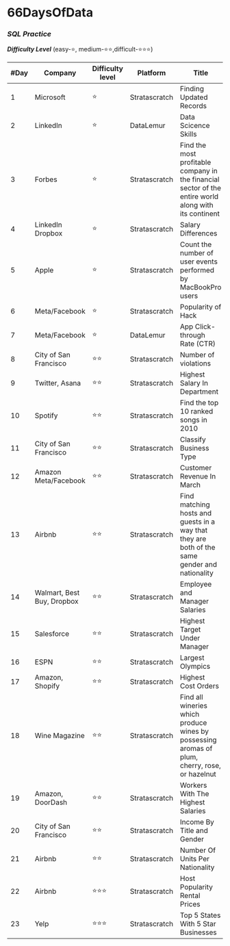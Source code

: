 # 66DaysOfData

### *SQL Practice*

***Difficulty Level***  (easy-⭐, medium-⭐⭐,difficult-⭐⭐⭐)

| #Day | Company | Difficulty level  | Platform | Title | Solution |
| ---- | ------- | ---------------- | -------- | ----- | -------- |
| 1 | Microsoft | ⭐ | Stratascratch | Finding Updated Records | [📄 Solution](https://github.com/madhuri-15/66DaysOfData/tree/main/%2301) |
| 2 | LinkedIn | ⭐ | DataLemur | Data Scicence Skills | [📄 Solution](https://github.com/madhuri-15/66DaysOfData/tree/main/%2302) |
| 3 | Forbes | ⭐ | Stratascratch | Find the most profitable company in the financial sector of the entire world along with its continent |[📄 Solution](https://github.com/madhuri-15/66DaysOfData/tree/main/%2303)|
| 4 | LinkedIn Dropbox | ⭐ | Stratascratch | Salary Differences |[📄 Solution](https://github.com/madhuri-15/66DaysOfData/tree/main/%2304)|
| 5 | Apple | ⭐ | Stratascratch | Count the number of user events performed by MacBookPro users |[📄 Solution](https://github.com/madhuri-15/66DaysOfData/tree/main/%2305)|
| 6 | Meta/Facebook | ⭐ | Stratascratch | Popularity of Hack |[📄 Solution](https://github.com/madhuri-15/66DaysOfData/tree/main/%2306)|
| 7 | Meta/Facebook | ⭐ | DataLemur | App Click-through Rate (CTR) |[📄 Solution](https://github.com/madhuri-15/66DaysOfData/tree/main/%2307)|
| 8 | City of San Francisco | ⭐⭐ | Stratascratch | Number of violations |[📄 Solution](https://github.com/madhuri-15/66DaysOfData/tree/main/%2308)|
| 9 | Twitter, Asana | ⭐⭐ | Stratascratch | Highest Salary In Department |[📄 Solution](https://github.com/madhuri-15/66DaysOfData/tree/main/%2309)|
| 10 | Spotify | ⭐⭐ | Stratascratch | Find the top 10 ranked songs in 2010 |[📄 Solution](https://github.com/madhuri-15/66DaysOfData/tree/main/%2310)|
| 11 | City of San Francisco | ⭐⭐ | Stratascratch | Classify Business Type |[📄 Solution](https://github.com/madhuri-15/66DaysOfData/tree/main/%2311)|
| 12 | Amazon Meta/Facebook | ⭐⭐ | Stratascratch | Customer Revenue In March |[📄 Solution](https://github.com/madhuri-15/66DaysOfData/tree/main/%2312)|
| 13 | Airbnb | ⭐⭐ | Stratascratch | Find matching hosts and guests in a way that they are both of the same gender and nationality |[📄 Solution](https://github.com/madhuri-15/66DaysOfData/tree/main/%2313)|
| 14 | Walmart, Best Buy, Dropbox | ⭐⭐ | Stratascratch | Employee and Manager Salaries |[📄 Solution](https://github.com/madhuri-15/66DaysOfData/tree/main/%2314)|
| 15 | Salesforce | ⭐⭐ | Stratascratch | Highest Target Under Manager |[📄 Solution](https://github.com/madhuri-15/66DaysOfData/tree/main/%2315)|
| 16 | ESPN | ⭐⭐ | Stratascratch | Largest Olympics |[📄 Solution](https://github.com/madhuri-15/66DaysOfData/tree/main/%2316)|
| 17 | Amazon, Shopify | ⭐⭐ | Stratascratch | Highest Cost Orders |[📄 Solution](https://github.com/madhuri-15/66DaysOfData/tree/main/%2317)|
| 18 | Wine Magazine | ⭐⭐ | Stratascratch | Find all wineries which produce wines by possessing aromas of plum, cherry, rose, or hazelnut |[📄 Solution](https://github.com/madhuri-15/66DaysOfData/tree/main/%2318)|
| 19 | Amazon, DoorDash | ⭐⭐ | Stratascratch | Workers With The Highest Salaries |[📄 Solution](https://github.com/madhuri-15/66DaysOfData/tree/main/%2319)|
| 20 | City of San Francisco | ⭐⭐ | Stratascratch | Income By Title and Gender |[📄 Solution](https://github.com/madhuri-15/66DaysOfData/tree/main/%2320)|
| 21 | Airbnb | ⭐⭐ | Stratascratch | Number Of Units Per Nationality |[📄 Solution](https://github.com/madhuri-15/66DaysOfData/tree/main/%2321)|
| 22 | Airbnb | ⭐⭐⭐  | Stratascratch | Host Popularity Rental Prices |[📄 Solution](https://github.com/madhuri-15/66DaysOfData/tree/main/%2322)|
| 23 | Yelp | ⭐⭐⭐  | Stratascratch | Top 5 States With 5 Star Businesses |[📄 Solution](https://github.com/madhuri-15/66DaysOfData/tree/main/%2323)|












